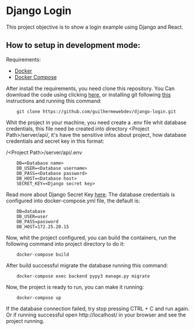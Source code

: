# Django Login
This project objective is to show a login example using Django and React.

## How to setup in development mode:
Requirements:  
- [Docker](https://docs.docker.com/get-docker/)
- [Docker Compose](https://docs.docker.com/compose/install/)

After install the requirements, you need clone this repository. You Can download the code using clicking [here](https://github.com/guilhermewebdev/django-login/archive/master.zip), or installing git following [this](https://git-scm.com/book/en/v2/Getting-Started-Installing-Git) instructions and running this command:   

```
    git clone https://github.com/guilhermewebdev/django-login.git
```

Whit the project in your machine, you need create a .env file whit database credentials, this file need be created into directory \<Project Path\>/server/api/, it's have the sensitive infos about project, how database credentials and secret key in this format:

/\<Project Path\>/server/api/.env
```
    DB=<Database name>
    DB_USER=<Database username>
    DB_PASS=<Database password>
    DB_HOST=<Database host>
    SECRET_KEY=<Django secret key>
```

Read more about Django Secret Key [here](https://docs.djangoproject.com/en/2.2/ref/settings/#std:setting-SECRET_KEY). The database credentials is configured into docker-compose.yml file, the default is:

```
    DB=database
    DB_USER=user
    DB_PASS=password
    DB_HOST=172.25.20.15
```
Now, whit the project configured, you can build the containers, run the following command into project directory to do it:

```
    docker-compose build
```

After build successful migrate the database running this command:

```
    docker-compose exec backend pypy3 manage.py migrate
```
Now, the project is ready to run, you can make it running:

```
    docker-compose up
```
If the database connection failed, try stop pressing CTRL + C and run again. Or if running successful open http://localhost/ in your browser and see the project running.